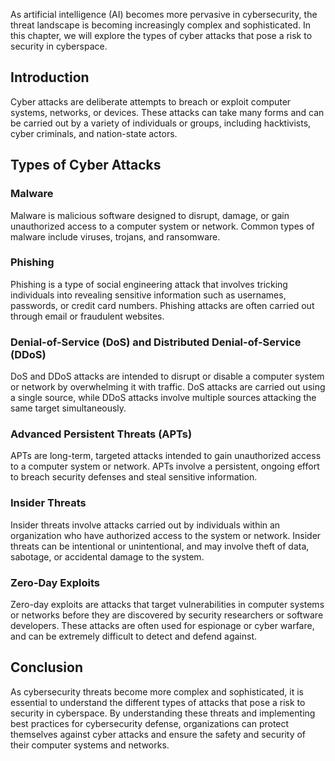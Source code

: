
As artificial intelligence (AI) becomes more pervasive in cybersecurity, the threat landscape is becoming increasingly complex and sophisticated. In this chapter, we will explore the types of cyber attacks that pose a risk to security in cyberspace.

Introduction
------------

Cyber attacks are deliberate attempts to breach or exploit computer systems, networks, or devices. These attacks can take many forms and can be carried out by a variety of individuals or groups, including hacktivists, cyber criminals, and nation-state actors.

Types of Cyber Attacks
----------------------

### Malware

Malware is malicious software designed to disrupt, damage, or gain unauthorized access to a computer system or network. Common types of malware include viruses, trojans, and ransomware.

### Phishing

Phishing is a type of social engineering attack that involves tricking individuals into revealing sensitive information such as usernames, passwords, or credit card numbers. Phishing attacks are often carried out through email or fraudulent websites.

### Denial-of-Service (DoS) and Distributed Denial-of-Service (DDoS)
DoS and DDoS attacks are intended to disrupt or disable a computer system or network by overwhelming it with traffic. DoS attacks are carried out using a single source, while DDoS attacks involve multiple sources attacking the same target simultaneously.

### Advanced Persistent Threats (APTs)
APTs are long-term, targeted attacks intended to gain unauthorized access to a computer system or network. APTs involve a persistent, ongoing effort to breach security defenses and steal sensitive information.

### Insider Threats

Insider threats involve attacks carried out by individuals within an organization who have authorized access to the system or network. Insider threats can be intentional or unintentional, and may involve theft of data, sabotage, or accidental damage to the system.

### Zero-Day Exploits

Zero-day exploits are attacks that target vulnerabilities in computer systems or networks before they are discovered by security researchers or software developers. These attacks are often used for espionage or cyber warfare, and can be extremely difficult to detect and defend against.

Conclusion
----------

As cybersecurity threats become more complex and sophisticated, it is essential to understand the different types of attacks that pose a risk to security in cyberspace. By understanding these threats and implementing best practices for cybersecurity defense, organizations can protect themselves against cyber attacks and ensure the safety and security of their computer systems and networks.
